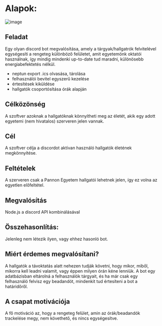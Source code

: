 # Alapok:

![image](https://user-images.githubusercontent.com/69306235/110645542-58df6b00-81b6-11eb-84b5-d532c8cc6d9b.png)


## Feladat
Egy olyan discord bot megvalósítása, amely a tárgyak/hallgatrók felvitelével egységesíti a rengeteg különböző felületet, amit egyetemönk oktatói használnak, így mindig mindenki up-to-date tud maradni, különösebb energiabefektetés nélkül. 
- neptun export .ics olvasása, tárolása
- felhasználói bevitel egyszerű kezelése
- értesítések kiküldése
- hallgatók csoportósítása órák alapján

## Célközönség
A szoftver azoknak a hallgatóknak könnyítheti meg az életét, akik egy adott egyetemi (nem hivatalos) szerveren jelen vannak.

## Cél
A szoftver célja a discordot aktívan használó hallgatók életének megkönnyítése.

## Feltételek
A szerveren csak a Pannon Egyetem hallgatói lehetnek jelen, így ez volna az egyetlen előfeltétel.

## Megvalósítás
Node.js a discord API kombinálásával

## Összehasonlítás:
Jelenleg nem létezik ilyen, vagy ehhez hasonló bot.

## Miért érdemes megvalósítani?
A hallgatók a távoktatás alatt nehezen tudják követni, hogy mikor, miből, mikorra kell leadni valamit, vagy éppen milyen órán kéne lenniük. A bot egy adatbázisban eltárolná a felhasználók tárgyait, és ha már csak egy felhasználó felvisz egy beadandót, mindenkit tud értesíteni a bot a határidőről.

## A csapat motivációja
A fő motiváció az, hogy a rengeteg felület, amin az órák/beadandók trackelése megy, nem követhető, és nincs egységesítve.
